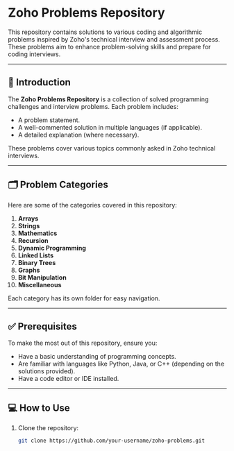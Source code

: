 # Zoho Problems Repository

This repository contains solutions to various coding and algorithmic problems inspired by Zoho's technical interview and assessment process. These problems aim to enhance problem-solving skills and prepare for coding interviews.

---

## 📖 Introduction
The **Zoho Problems Repository** is a collection of solved programming challenges and interview problems. Each problem includes:
- A problem statement.
- A well-commented solution in multiple languages (if applicable).
- A detailed explanation (where necessary).

These problems cover various topics commonly asked in Zoho technical interviews.

---

## 🗂️ Problem Categories
Here are some of the categories covered in this repository:
1. **Arrays**
2. **Strings**
3. **Mathematics**
4. **Recursion**
5. **Dynamic Programming**
6. **Linked Lists**
7. **Binary Trees**
8. **Graphs**
9. **Bit Manipulation**
10. **Miscellaneous**

Each category has its own folder for easy navigation.

---

## ✅ Prerequisites
To make the most out of this repository, ensure you:
- Have a basic understanding of programming concepts.
- Are familiar with languages like Python, Java, or C++ (depending on the solutions provided).
- Have a code editor or IDE installed.

---

## 💻 How to Use
1. Clone the repository:
   ```bash
   git clone https://github.com/your-username/zoho-problems.git
